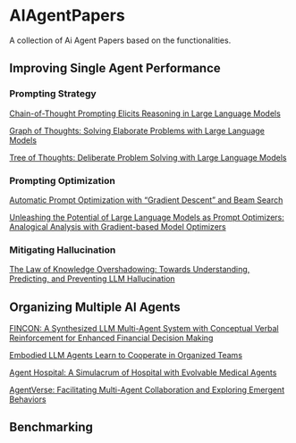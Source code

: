 # AIAgentPapers
A collection of Ai Agent Papers based on the functionalities.

## Improving Single Agent Performance

### Prompting Strategy

[Chain-of-Thought Prompting Elicits Reasoning in Large Language Models](https://arxiv.org/pdf/2201.11903)

[Graph of Thoughts: Solving Elaborate Problems with Large Language Models](https://arxiv.org/pdf/2308.09687)

[Tree of Thoughts: Deliberate Problem Solving with Large Language Models](https://arxiv.org/pdf/2305.10601)


### Prompting Optimization

[Automatic Prompt Optimization with “Gradient Descent” and Beam Search](https://arxiv.org/pdf/2305.03495)

[Unleashing the Potential of Large Language Models as Prompt Optimizers: Analogical Analysis with Gradient-based Model Optimizers](https://arxiv.org/pdf/2402.17564)


### Mitigating Hallucination

[The Law of Knowledge Overshadowing: Towards Understanding, Predicting, and Preventing LLM Hallucination](https://www.arxiv.org/pdf/2502.16143)


## Organizing Multiple AI Agents

[FINCON: A Synthesized LLM Multi-Agent System with Conceptual Verbal Reinforcement for Enhanced Financial Decision Making](https://arxiv.org/pdf/2407.06567)

[Embodied LLM Agents Learn to Cooperate in Organized Teams](https://arxiv.org/pdf/2403.12482)

[Agent Hospital: A Simulacrum of Hospital with Evolvable Medical Agents](https://arxiv.org/pdf/2405.02957)

[AgentVerse: Facilitating Multi-Agent Collaboration and Exploring Emergent Behaviors](https://openreview.net/pdf?id=EHg5GDnyq1)


## Benchmarking

[]()
